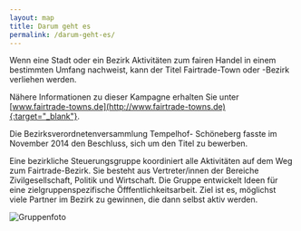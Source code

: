 ```yaml
---
layout: map
title: Darum geht es
permalink: /darum-geht-es/
---
```


Wenn eine Stadt oder ein Bezirk Aktivitäten zum fairen Handel in einem bestimmten Umfang nachweist, kann der Titel Fairtrade-Town oder -Bezirk verliehen werden.

Nähere Informationen zu dieser Kampagne erhalten Sie unter [www.fairtrade-towns.de](http://www.fairtrade-towns.de){:target="_blank"}.

Die Bezirksverordnetenversammlung Tempelhof- Schöneberg fasste im November 2014 den Beschluss, sich um den Titel zu bewerben.

Eine bezirkliche Steuerungsgruppe koordiniert alle Aktivitäten auf dem Weg zum Fairtrade-Bezirk. Sie besteht aus Vertreter/innen der Bereiche Zivilgesellschaft, Politik und Wirtschaft. Die Gruppe entwickelt Ideen für eine zielgruppenspezifische Öfffentlichkeitsarbeit. Ziel ist es, möglichst viele Partner im Bezirk zu gewinnen, die dann selbst aktiv werden.

![Gruppenfoto]({{site.baseurl}}/images/gruppenfoto.jpg)